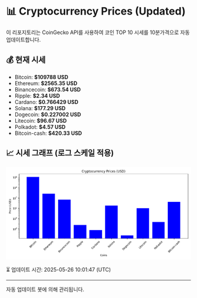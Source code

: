 
# 📊 Cryptocurrency Prices (Updated)

이 리포지토리는 CoinGecko API를 사용하여 코인 TOP 10 시세를 10분가격으로 자동 업데이트합니다.

## 💰 현재 시세
- Bitcoin: **$109788 USD**
- Ethereum: **$2565.35 USD**
- Binancecoin: **$673.54 USD**
- Ripple: **$2.34 USD**
- Cardano: **$0.766429 USD**
- Solana: **$177.29 USD**
- Dogecoin: **$0.227002 USD**
- Litecoin: **$96.67 USD**
- Polkadot: **$4.57 USD**
- Bitcoin-cash: **$420.33 USD**

## 📈 시세 그래프 (로그 스케일 적용)
![Crypto Prices](crypto_prices.png)

⏳ 업데이트 시간: 2025-05-26 10:01:47 (UTC)

---
자동 업데이트 봇에 의해 관리됩니다.
